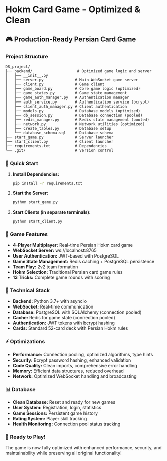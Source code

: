 # Hokm Card Game - Optimized & Clean

## 🎮 Production-Ready Persian Card Game

### Project Structure
```
DS_project/
├── backend/                    # Optimized game logic and server
│   ├── __init__.py
│   ├── server.py              # Main WebSocket game server
│   ├── client.py              # Game client
│   ├── game_board.py          # Core game logic (optimized)
│   ├── game_states.py         # Game state management
│   ├── game_auth_manager.py   # Authentication manager
│   ├── auth_service.py        # Authentication service (bcrypt)
│   ├── client_auth_manager.py # Client authentication
│   ├── models.py              # Database models (optimized)
│   ├── db_session.py          # Database connection (pooled)
│   ├── redis_manager.py       # Redis state management (pooled)
│   ├── network.py             # Network utilities (optimized)
│   ├── create_tables.py       # Database setup
│   └── database_schema.sql    # Database schema
├── start_game.py              # Server launcher
├── start_client.py            # Client launcher
├── requirements.txt           # Dependencies
└── .git/                      # Version control

```

### 🚀 Quick Start

1. **Install Dependencies:**
   ```bash
   pip install -r requirements.txt
   ```

2. **Start the Server:**
   ```bash
   python start_game.py
   ```

3. **Start Clients (in separate terminals):**
   ```bash
   python start_client.py
   ```

### 🎯 Game Features

- **4-Player Multiplayer:** Real-time Persian Hokm card game
- **WebSocket Server:** ws://localhost:8765
- **User Authentication:** JWT-based with PostgreSQL
- **Game State Management:** Redis caching + PostgreSQL persistence
- **Team Play:** 2v2 team formation
- **Hokm Selection:** Traditional Persian card game rules
- **13 Tricks:** Complete game rounds with scoring

### 🔧 Technical Stack

- **Backend:** Python 3.7+ with asyncio
- **WebSocket:** Real-time communication
- **Database:** PostgreSQL with SQLAlchemy (connection pooled)
- **Cache:** Redis for game state (connection pooled)
- **Authentication:** JWT tokens with bcrypt hashing
- **Cards:** Standard 52-card deck with Persian Hokm rules

### ⚡ Optimizations

- **Performance:** Connection pooling, optimized algorithms, type hints
- **Security:** Bcrypt password hashing, enhanced validation
- **Code Quality:** Clean imports, comprehensive error handling
- **Memory:** Efficient data structures, reduced overhead
- **Network:** Optimized WebSocket handling and broadcasting

### 📊 Database

- **Clean Database:** Reset and ready for new games
- **User System:** Registration, login, statistics
- **Game Sessions:** Persistent game history
- **Rating System:** Player skill tracking
- **Health Monitoring:** Connection pool status tracking

### 🎪 Ready to Play!

The game is now fully optimized with enhanced performance, security, and maintainability while preserving all original functionality!
